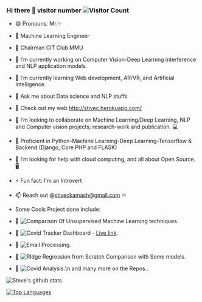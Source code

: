
### Hi there 👋 visitor number ![Visitor Count](https://profile-counter.glitch.me/Stephen-Kamau/count.svg)
- 😄 Pronouns: Mr.✨
- 🔰  Machine Learning Engineer 
- 🤖 Chairman CIT Club MMU
- 🔭 I’m currently working on Computer Vision-Deep Learning interference  and NLP application models. 
- 🌱 I’m currently learning Web development, AR/VR, and Artificial Intelligence.
- 💬 Ask me about Data science and NLP stuffs
- 💨 Check out my web  http://stivec.herokuapp.com/
- 👯 I’m looking to collaborate on Machine Learning/Deep Learning, NLP and Computer vision projects; research-work and publication. 💻
- 🛄 Proficient in Python-Machine Learning-Deep Learning-Tensorflow & Backend (Django, Core PHP and FLASK) 
- 🤔 I’m looking for help with cloud computing, and all about Open Source. 🖥
- ⚡ Fun fact: I'm an Introvert
- 📫 Reach out @stiveckamash@gmail.com ♾ 

- Some Cools Project done Include:
- 🔰 ![Comparison Of Unsupervised Machine Learning techniques ](https://github.com/Stephen-Kamau/Unsupervised_learning_algorithm_comparisons).
- 🔰 ![Covid Tracker Dashboard](https://github.com/Stephen-Kamau/covid19_dash_app) - [Live link](http://covidtracker2021.herokuapp.com/).
- 🔰 ![Email Processing](https://github.com/Stephen-Kamau/Email_processing-and-cleaning).
- 🔰 ![RIdge Regression from Scratch Comparison with Some models](https://github.com/Stephen-Kamau/Ridge_regression_From_scratch_comparison_with_other).
- 🔰 ![Covid Analysis](https://github.com/Stephen-Kamau/Covid19_Analysis).\n
  and many more on the Repos..

 ![Steve's github stats](https://github-readme-stats.vercel.app/api?username=Stephen-Kamau&show_icons=true&theme=radical)
 
 [![Top Languages](https://github-readme-stats.vercel.app/api/top-langs/?username=Stephen-Kamau&layout=compact)](https://github.com/Stephen-Kamau/github-readme-stats)



